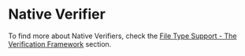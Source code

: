 Native Verifier
=====

To find more about Native Verifiers, check the [File Type Support - The Verification Framework](../filetypesupport/create_a_native_verifier_introduction.md) section.